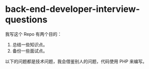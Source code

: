 # back-end-developer-interview-questions

我写这个 Repo 有两个目的：

1. 总结一些知识点。
2. 备份一些面试点。

以下的问题都是技术问题，我会借鉴别人的问题，代码使用 PHP 来编写。


